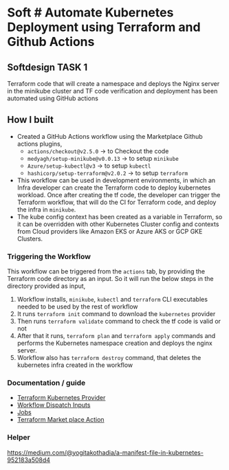 # Soft # Automate Kubernetes Deployment using Terraform and Github Actions


## Softdesign TASK 1
Terraform code that will create a namespace and deploys the Nginx server in the minikube cluster and TF code verification and deployment has been automated using GitHub actions

## How I built
- Created a GitHub Actions workflow using the Marketplace Github actions plugins,
    - `actions/checkout@v2.5.0` -> to Checkout the code
    - `medyagh/setup-minikube@v0.0.13` -> to setup `minikube`
    - `Azure/setup-kubectl@v3` -> to setup `kubectl`
    - `hashicorp/setup-terraform@v2.0.2` -> to setup `terraform`
- This workflow can be used in development environments, in which an Infra developer can create the Terraform code to deploy kubernetes workload. Once after creating the tf code, the developer can trigger the Terraform workflow, that will do the CI for Terraform code, and deploy the infra in `minikube`.
- The kube config context has been created as a variable in Terraform, so it can be overridden with other Kubernetes Cluster config and contexts from Cloud providers like Amazon EKS or Azure AKS or GCP GKE Clusters.

### Triggering the Workflow
This workflow can be triggered from the `actions` tab, by providing the Terraform code directory as an input.
So it will run the below steps in the directory provided as input,
1. Workflow installs, `minikube`, `kubectl` and `terraform` CLI executables needed to be used by the rest of workflow
2. It runs `terraform init` command to download the `kubernetes` provider
3. Then runs `terraform validate` command to check the tf code is valid or not
4. After that it runs, `terraform plan` and `terraform apply`  commands and performs the Kubernetes namespace creation and deploys the nginx server. 
5. Workflow also has `terraform destroy` command, that deletes the kubernetes infra created in the workflow

### Documentation / guide
- [Terraform Kubernetes Provider](https://registry.terraform.io/providers/hashicorp/kubernetes/latest/docs)
- [Workflow Dispatch Inputs](https://docs.github.com/en/actions/using-workflows/workflow-syntax-for-github-actions#onworkflow_dispatchinputs)
- [Jobs](https://docs.github.com/en/actions/using-workflows/workflow-syntax-for-github-actions#jobs)
- [Terraform Market place Action](https://github.com/marketplace/actions/hashicorp-setup-terraform)

### Helper
https://medium.com/@yogitakothadia/a-manifest-file-in-kubernetes-952183a508d4
